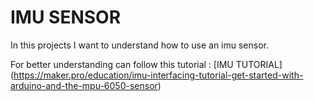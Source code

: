# IMU SENSOR

In this projects I want to understand how to use an imu sensor.

For better understanding can follow this tutorial : [IMU TUTORIAL]
(https://maker.pro/education/imu-interfacing-tutorial-get-started-with-arduino-and-the-mpu-6050-sensor)

